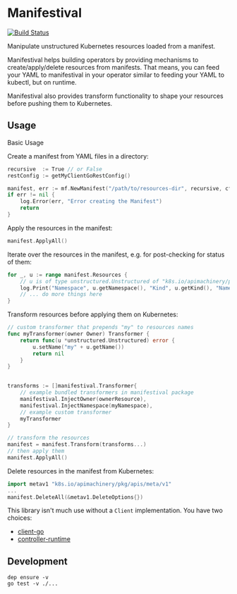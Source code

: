 # Manifestival

[![Build Status](https://travis-ci.org/manifestival/manifestival.svg?branch=master)](https://travis-ci.org/manifestival/manifestival)

Manipulate unstructured Kubernetes resources loaded from a manifest.

Manifestival helps building operators by providing mechanisms to create/apply/delete resources from manifests.
That means, you can feed your YAML to manifestival in your operator similar to feeding your YAML to kubectl, but on runtime.

Manifestival also provides transform functionality to shape your resources before pushing them to Kubernetes. 

## Usage

Basic Usage

Create a manifest from YAML files in a directory:

```go
recursive  := True // or False
restConfig := getMyClientGoRestConfig() 

manifest, err := mf.NewManifest("/path/to/resources-dir", recursive, cfg)
if err != nil {
    log.Error(err, "Error creating the Manifest")
    return
}
```

Apply the resources in the manifest:

```go 
manifest.ApplyAll()

```

Iterate over the resources in the manifest, e.g. for post-checking for status of them:

```go 
for _, u := range manifest.Resources {
    // u is of type unstructured.Unstructured of "k8s.io/apimachinery/pkg/apis/meta/v1/unstructured"
    log.Print("Namespace", u.getNamespace(), "Kind", u.getKind(), "Name", u.GetName())
    // ... do more things here
}

```

Transform resources before applying them on Kubernetes:

```go
// custom transformer that prepends "my" to resources names
func myTransformer(owner Owner) Transformer {
	return func(u *unstructured.Unstructured) error {
		u.setName("my" + u.getName())
		return nil
	}
}

 
transforms := []manifestival.Transformer{
    // example bundled transformers in manifestival package
    manifestival.InjectOwner(ownerResource),
    manifestival.InjectNamespace(myNamespace),
    // example custom transformer
    myTransformer
}

// transform the resources  
manifest = manifest.Transform(transforms...)
// then apply them
manifest.ApplyAll()

```



Delete resources in the manifest from Kubernetes:

```go
import metav1 "k8s.io/apimachinery/pkg/apis/meta/v1"
...
manifest.DeleteAll(&metav1.DeleteOptions{})
```


This library isn't much use without a `Client` implementation. You
have two choices:

- [client-go](https://github.com/manifestival/client-go-client)
- [controller-runtime](https://github.com/manifestival/controller-runtime-client)

## Development

    dep ensure -v
    go test -v ./...
